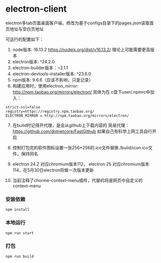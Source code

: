 # electron-client

electron多tab页面桌面客户端，修改为基于configs目录下的pages.json读取首页地址与空白页地址

可运行的配置如下：
1. node版本: 16.13.2   https://nodejs.org/dist/v16.13.2/  理论上可能需要更高版本
2. electron版本: ^24.2.0
3. electron-builder版本：~2.1.1
4. electron-devtools-installer版本: ^23.6.0
5. npm版本: 9.6.6（应该不影响，只是记录）
6. 构建应用时，使用electron_mirror: http://npm.taobao.org/mirrors/electron/
具体为在 c盘下user/.npmrc中加入：
```
strict-ssl=false
registry=https://registry.npm.taobao.org/
ELECTRON_MIRROR = http://npm.taobao.org/mirrors/electron/
```
7. 在build时记得开代理，是会从github上下载内容的  简易代理：https://github.com/dotnetcore/FastGithub
如果自己有科学上网工具自行开启

8. 控制打包完的软件图标设置一张256*256的.ico文件替换./build/icon.ico文件，保持同名
9. electron 24.2 对应chromium版本112， electron 25 对应chromium版本114，在5月30日electron将做一次版本更新

10. 当前注释了chorme-context-menu插件，代替的将是网页中自定义的context-menu

### 安装依赖
```
npm install
```

### 本地运行 
```
npm run start
```

### 打包
```
npm run build
```